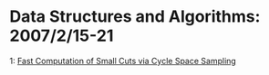 # Data Structures and Algorithms: 2007/2/15-21  
1: [Fast Computation of Small Cuts via Cycle Space Sampling](https://doi.org/10.48550/arXiv.cs/0702113)  
